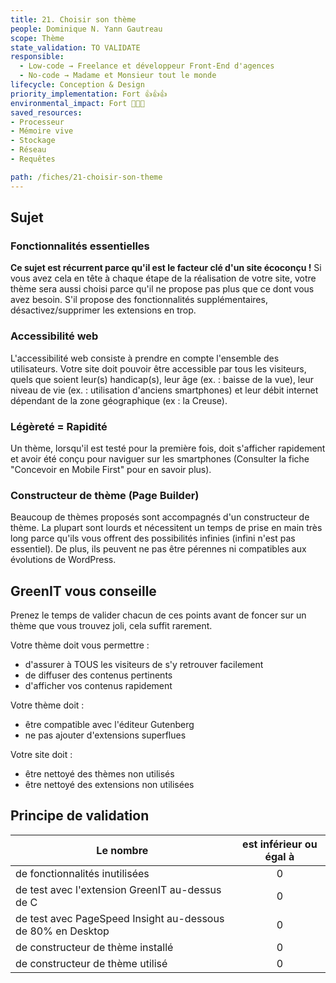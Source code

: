 ```yaml
---
title: 21. Choisir son thème
people: Dominique N. Yann Gautreau
scope: Thème
state_validation: TO VALIDATE
responsible: 
  - Low-code → Freelance et développeur Front-End d'agences
  - No-code → Madame et Monsieur tout le monde
lifecycle: Conception & Design
priority_implementation: Fort 👍👍👍
environmental_impact: Fort 🌱🌱🌱
saved_resources: 
- Processeur
- Mémoire vive
- Stockage
- Réseau
- Requêtes

path: /fiches/21-choisir-son-theme
---
```


## Sujet

### Fonctionnalités essentielles

**Ce sujet est récurrent parce qu'il est le facteur clé d'un site écoconçu !**
Si vous avez cela en tête à chaque étape de la réalisation de votre site, votre thème sera aussi choisi parce qu'il ne propose pas plus que ce dont vous avez besoin. S'il propose des fonctionnalités supplémentaires, désactivez/supprimer les extensions en trop.

### Accessibilité web

L'accessibilité web consiste à prendre en compte l'ensemble des utilisateurs.
Votre site doit pouvoir être accessible par tous les visiteurs, quels que soient leur(s) handicap(s), leur âge (ex. : baisse de la vue), leur niveau de vie (ex. : utilisation d'anciens smartphones) et leur débit internet dépendant de la zone géographique (ex : la Creuse).

### Légèreté = Rapidité

Un thème, lorsqu'il est testé pour la première fois, doit s'afficher rapidement et avoir été conçu pour naviguer sur les smartphones (Consulter la fiche "Concevoir en Mobile First" pour en savoir plus).

### Constructeur de thème (Page Builder)

Beaucoup de thèmes proposés sont accompagnés d'un constructeur de thème. La plupart sont lourds et nécessitent un temps de prise en main très long parce qu'ils vous offrent des possibilités infinies (infini n'est pas essentiel). De plus, ils peuvent ne pas être pérennes ni compatibles aux évolutions de WordPress.

## GreenIT vous conseille

Prenez le temps de valider chacun de ces points avant de foncer sur un thème que vous trouvez joli, cela suffit rarement.

Votre thème doit vous permettre :
- d'assurer à TOUS les visiteurs de s'y retrouver facilement
- de diffuser des contenus pertinents
- d'afficher vos contenus rapidement

Votre thème doit :
- être compatible avec l'éditeur Gutenberg
- ne pas ajouter d'extensions superflues

Votre site doit : 
- être nettoyé des thèmes non utilisés
- être nettoyé des extensions non utilisées

## Principe de validation

| Le nombre | est inférieur ou égal à |
| ------------- | :---------------------: |
| de fonctionnalités inutilisées        |            0            |
| de test avec l'extension GreenIT au-dessus de C        |            0            |
| de test avec PageSpeed Insight au-dessous de 80% en Desktop       |            0            |
| de constructeur de thème installé      |            0            |
| de constructeur de thème utilisé      |            0            |
